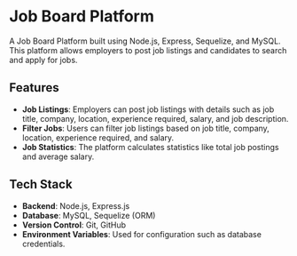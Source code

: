 # Job Board Platform

A Job Board Platform built using Node.js, Express, Sequelize, and MySQL. This platform allows employers to post job listings and candidates to search and apply for jobs.

## Features

- **Job Listings**: Employers can post job listings with details such as job title, company, location, experience required, salary, and job description.
- **Filter Jobs**: Users can filter job listings based on job title, company, location, experience required, and salary.
- **Job Statistics**: The platform calculates statistics like total job postings and average salary.

## Tech Stack

- **Backend**: Node.js, Express.js
- **Database**: MySQL, Sequelize (ORM)
- **Version Control**: Git, GitHub
- **Environment Variables**: Used for configuration such as database credentials.
